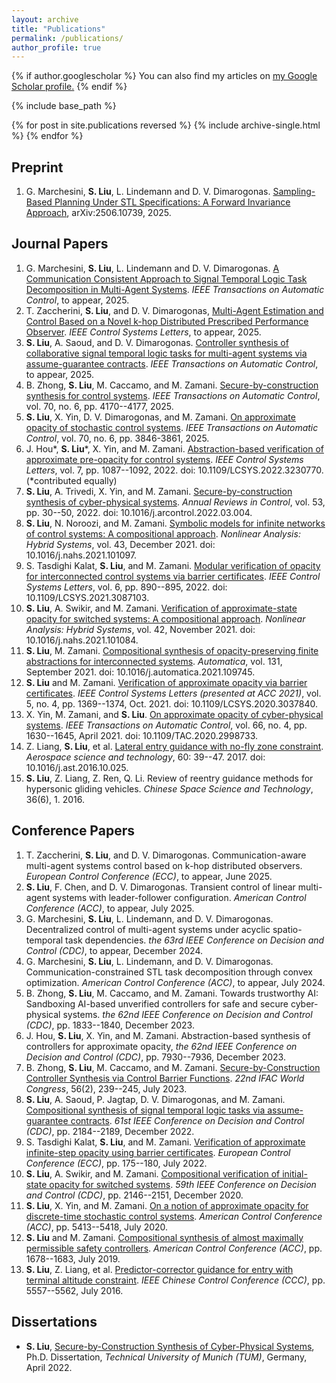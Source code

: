 ```yaml
---
layout: archive
title: "Publications"
permalink: /publications/
author_profile: true
---
```



{% if author.googlescholar %}
  You can also find my articles on <u><a href="{{author.googlescholar}}">my Google Scholar profile</a>.</u>
{% endif %}

{% include base_path %}

{% for post in site.publications reversed %}
  {% include archive-single.html %}
{% endfor %}

## Preprint

1. G. Marchesini, **S. Liu**, L. Lindemann and D. V. Dimarogonas. [Sampling-Based Planning Under STL Specifications: A Forward Invariance Approach](https://arxiv.org/abs/2506.10739), arXiv:2506.10739, 2025.


## Journal Papers
1. G. Marchesini, **S. Liu**, L. Lindemann and D. V. Dimarogonas. [A Communication Consistent Approach to Signal Temporal Logic Task Decomposition in Multi-Agent Systems](https://arxiv.org/abs/2410.12563). _IEEE Transactions on Automatic Control_, to appear, 2025.
2. T. Zaccherini, **S. Liu**, and D. V. Dimarogonas, [Multi-Agent Estimation and Control Based on a Novel k-hop Distributed Prescribed Performance Observer](https://ieeexplore.ieee.org/document/11018605). _IEEE Control Systems Letters_, to appear, 2025. 
3. **S. Liu**, A. Saoud, and D. V. Dimarogonas. [Controller synthesis of collaborative signal temporal logic tasks for multi-agent systems via assume-guarantee contracts](https://ieeexplore.ieee.org/document/10918825). _IEEE Transactions on Automatic Control_, to appear, 2025.
4. B. Zhong, **S. Liu**,  M. Caccamo, and  M. Zamani. [Secure-by-construction synthesis for control systems](https://ieeexplore.ieee.org/document/10849614). _IEEE Transactions on Automatic Control_, vol. 70, no. 6, pp. 4170--4177, 2025.
5. **S. Liu**, X. Yin, D. V. Dimarogonas, and M. Zamani. [On approximate opacity of stochastic control systems](https://ieeexplore.ieee.org/document/10795160). _IEEE Transactions on Automatic Control_, vol. 70, no. 6, pp. 3846-3861, 2025.
6. J. Hou\*, **S. Liu**\*, X. Yin, and M. Zamani. [Abstraction-based verification of approximate pre-opacity for control systems](https://ieeexplore.ieee.org/document/9993745?source=authoralert). _IEEE Control Systems Letters_, vol. 7, pp. 1087--1092, 2022. doi: 10.1109/LCSYS.2022.3230770. (\*contributed equally)
7. **S. Liu**, A. Trivedi, X. Yin, and M. Zamani. [Secure-by-construction synthesis of cyber-physical systems](https://www.sciencedirect.com/science/article/pii/S1367578822000104). _Annual Reviews in Control_, vol. 53, pp. 30--50, 2022. doi: 10.1016/j.arcontrol.2022.03.004.
8. **S. Liu**, N. Noroozi, and M. Zamani. [Symbolic models for infinite networks of control systems: A compositional approach](https://www.sciencedirect.com/science/article/pii/S1751570X2100087X?dgcid=author). _Nonlinear Analysis: Hybrid Systems_, vol. 43, December 2021. doi: 10.1016/j.nahs.2021.101097.
9. S. Tasdighi Kalat, **S. Liu**, and M. Zamani. [Modular verification of opacity for interconnected control systems via barrier certificates](https://ieeexplore.ieee.org/document/9447831). _IEEE Control Systems Letters_, vol. 6, pp. 890--895, 2022. doi: 10.1109/LCSYS.2021.3087103.
10. **S. Liu**, A. Swikir, and M. Zamani. [Verification of approximate-state opacity for switched systems: A compositional approach](https://www.sciencedirect.com/science/article/pii/S1751570X21000741?dgcid=author). _Nonlinear Analysis: Hybrid Systems_, vol. 42, November 2021. doi: 10.1016/j.nahs.2021.101084.
11. **S. Liu**, M. Zamani. [Compositional synthesis of opacity-preserving finite abstractions for interconnected systems](https://www.sciencedirect.com/science/article/pii/S000510982100265X?dgcid=author). _Automatica_, vol. 131, September 2021. doi: 10.1016/j.automatica.2021.109745. 
12. **S. Liu** and M. Zamani. [Verification of approximate opacity via barrier certificates](https://ieeexplore.ieee.org/document/9257384). _IEEE Control Systems Letters (presented at ACC 2021)_, vol. 5, no. 4, pp. 1369--1374, Oct. 2021. doi: 10.1109/LCSYS.2020.3037840.
13. X. Yin, M. Zamani, and **S. Liu**. [On approximate opacity of cyber-physical systems](https://ieeexplore.ieee.org/document/9104922). _IEEE Transactions on Automatic Control_, vol. 66, no. 4, pp. 1630--1645, April 2021. doi: 10.1109/TAC.2020.2998733.
14. Z. Liang, **S. Liu**, et al. [Lateral entry guidance with no-fly zone constraint](https://www.sciencedirect.com/science/article/abs/pii/S1270963816309464). _Aerospace science and technology_, 60: 39--47. 2017. doi: 10.1016/j.ast.2016.10.025.
15. **S. Liu**, Z. Liang, Z. Ren, Q. Li. Review of reentry guidance methods for hypersonic gliding vehicles. _Chinese Space Science and Technology_, 36(6), 1. 2016.



## Conference Papers

1. T. Zaccherini, **S. Liu**, and D. V. Dimarogonas. Communication-aware multi-agent systems control based on k-hop distributed observers. _European Control Conference (ECC)_, to appear, June 2025.
2. **S. Liu**, F. Chen, and D. V. Dimarogonas. Transient control of linear multi-agent systems with leader-follower configuration. _American Control Conference (ACC)_, to appear, July 2025.
3. G. Marchesini, **S. Liu**, L. Lindemann, and D. V. Dimarogonas. Decentralized control of multi-agent systems under acyclic spatio-temporal task dependencies. _the 63rd IEEE Conference on Decision and Control (CDC)_, to appear, December 2024.
4. G. Marchesini, **S. Liu**, L. Lindemann, and D. V. Dimarogonas. Communication-constrained STL task decomposition through convex optimization. _American Control Conference (ACC)_, to appear, July 2024.
5. B. Zhong, **S. Liu**, M. Caccamo, and M. Zamani. Towards trustworthy AI: Sandboxing AI-based unverified controllers for safe and secure cyber-physical systems. _the 62nd IEEE Conference on Decision and Control (CDC)_, pp. 1833--1840, December 2023. 
6. J. Hou, **S. Liu**, X. Yin, and M. Zamani. Abstraction-based synthesis of controllers for approximate opacity, _the 62nd IEEE Conference on Decision and Control (CDC)_, pp. 7930--7936, December 2023.
7. B. Zhong, **S. Liu**, M. Caccamo, and M. Zamani. [Secure-by-Construction Controller Synthesis via Control Barrier Functions](https://www.sciencedirect.com/science/article/pii/S2405896323019833). _22nd IFAC World Congress_, 56(2), 239--245, July 2023.
8. **S. Liu**, A. Saoud, P. Jagtap, D. V. Dimarogonas, and M. Zamani. [Compositional synthesis of signal temporal logic tasks via assume-guarantee contracts](https://ieeexplore.ieee.org/abstract/document/9992715). _61st IEEE Conference on Decision and Control (CDC)_, pp. 2184--2189, December 2022.
9. S. Tasdighi Kalat, **S. Liu**, and M. Zamani. [Verification of approximate infinite-step opacity using barrier certificates](https://ieeexplore.ieee.org/document/9838153). _European Control Conference (ECC)_, pp. 175--180, July 2022.
10. **S. Liu**, A. Swikir, and M. Zamani. [Compositional verification of initial-state opacity for switched systems](https://ieeexplore.ieee.org/document/9304322). _59th IEEE Conference on Decision and Control (CDC)_, pp. 2146--2151, December 2020.
11. **S. Liu**, X. Yin, and M. Zamani. [On a notion of approximate opacity for discrete-time stochastic control systems](https://ieeexplore.ieee.org/document/9147235). _American Control Conference (ACC)_, pp. 5413--5418, July 2020.  
12. **S. Liu** and M. Zamani. [Compositional synthesis of almost maximally permissible safety controllers](https://ieeexplore.ieee.org/document/8815361). _American Control Conference (ACC)_, pp. 1678--1683, July 2019.
13. **S. Liu**, Z. Liang, et al. [Predictor-corrector guidance for entry with terminal altitude constraint](https://ieeexplore.ieee.org/document/7554222). _IEEE Chinese Control Conference (CCC)_, pp. 5557--5562, July 2016. 


## Dissertations
* **S. Liu**, [Secure-by-Construction Synthesis of Cyber-Physical Systems](https://mediatum.ub.tum.de/?id=1651390), Ph.D. Dissertation, _Technical University of Munich (TUM)_, Germany, April 2022.


